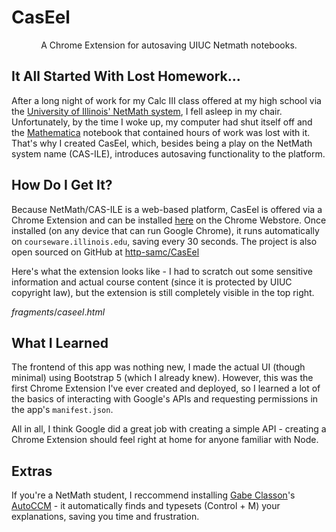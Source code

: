 # CasEel
<p align="center">A Chrome Extension for autosaving UIUC Netmath notebooks.</p>

## It All Started With Lost Homework...

After a long night of work for my Calc III class offered at my high school via the [University of Illinois' NetMath system](https://netmath.illinois.edu/), I fell asleep in my chair. Unfortunately, by the time I woke up, my computer had shut itself off and the [Mathematica](https://www.wolfram.com/mathematica/) notebook that contained hours of work was lost with it. That's why I created CasEel, which, besides being a play on the NetMath system name (CAS-ILE), introduces autosaving functionality to the platform.

## How Do I Get It?

Because NetMath/CAS-ILE is a web-based platform, CasEel is offered via a Chrome Extension and can be installed [here](https://chrome.google.com/webstore/detail/caseel/flbmfehmclddmndggkkljocomalibaim) on the Chrome Webstore. Once installed (on any device that can run Google Chrome), it runs automatically on `courseware.illinois.edu`, saving every 30 seconds. The project is also open sourced on GitHub at [http-samc/CasEel](https://github.com/http-samc/caseel)

Here's what the extension looks like - I had to scratch out some sensitive information and actual course content (since it is protected by UIUC copyright law), but the extension is still completely visible in the top right.

${fragments/caseel.html}$

## What I Learned

The frontend of this app was nothing new, I made the actual UI (though minimal) using Bootstrap 5 (which I already knew). However, this was the first Chrome Extension I've ever created and deployed, so I learned a lot of the basics of interacting with Google's APIs and requesting permissions in the app's `manifest.json`.

All in all, I think Google did a great job with creating a simple API - creating a Chrome Extension should feel right at home for anyone familiar with Node.

## Extras

If you're a NetMath student, I reccommend installing [Gabe Classon](https://github.com/gabeclasson/)'s [AutoCCM](https://chrome.google.com/webstore/detail/auto-ccm/dlgmdmfhbfloafhofedpblnahenmnikh) - it automatically finds and typesets (Control + M) your explanations, saving you time and frustration.